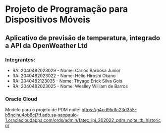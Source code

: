 # Projeto de Programação para Dispositivos Móveis
## Aplicativo de previsão de temperatura, integrado a API da OpenWeather Ltd

### Integrantes:
- RA: 2040482023029 - Nome: Carlos Barbosa Junior
- RA: 2040482023022 - Nome: Hélio Hiroshi Okano
- RA: 2040482123035 - Nome: Thyago Erick Silva Gois
- RA: 2040482023025 - Nome: Weslley William de Barros

### Oracle Cloud
Modelo para o projeto de PDM noite: https://g4cd95dfc23d355-b5ncinu4ob8cj7tf.adb.sa-saopaulo-1.oraclecloudapps.com/ords/admin/fatec_ipi_202022_pdm_noite_tb_historico/
